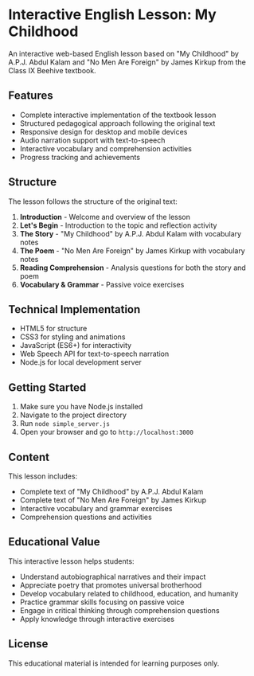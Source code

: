 # Interactive English Lesson: My Childhood

An interactive web-based English lesson based on "My Childhood" by A.P.J. Abdul Kalam and "No Men Are Foreign" by James Kirkup from the Class IX Beehive textbook.

## Features

- Complete interactive implementation of the textbook lesson
- Structured pedagogical approach following the original text
- Responsive design for desktop and mobile devices
- Audio narration support with text-to-speech
- Interactive vocabulary and comprehension activities
- Progress tracking and achievements

## Structure

The lesson follows the structure of the original text:

1. **Introduction** - Welcome and overview of the lesson
2. **Let's Begin** - Introduction to the topic and reflection activity
3. **The Story** - "My Childhood" by A.P.J. Abdul Kalam with vocabulary notes
4. **The Poem** - "No Men Are Foreign" by James Kirkup with vocabulary notes
5. **Reading Comprehension** - Analysis questions for both the story and poem
6. **Vocabulary & Grammar** - Passive voice exercises

## Technical Implementation

- HTML5 for structure
- CSS3 for styling and animations
- JavaScript (ES6+) for interactivity
- Web Speech API for text-to-speech narration
- Node.js for local development server

## Getting Started

1. Make sure you have Node.js installed
2. Navigate to the project directory
3. Run `node simple_server.js`
4. Open your browser and go to `http://localhost:3000`

## Content

This lesson includes:

- Complete text of "My Childhood" by A.P.J. Abdul Kalam
- Complete text of "No Men Are Foreign" by James Kirkup
- Interactive vocabulary and grammar exercises
- Comprehension questions and activities

## Educational Value

This interactive lesson helps students:

- Understand autobiographical narratives and their impact
- Appreciate poetry that promotes universal brotherhood
- Develop vocabulary related to childhood, education, and humanity
- Practice grammar skills focusing on passive voice
- Engage in critical thinking through comprehension questions
- Apply knowledge through interactive exercises

## License

This educational material is intended for learning purposes only.
